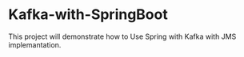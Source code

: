 # Kafka-with-SpringBoot

This project will demonstrate how to Use Spring with Kafka with JMS implemantation.
